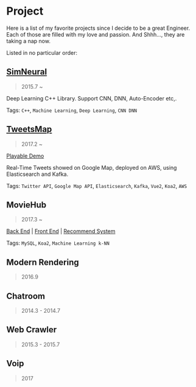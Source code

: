 # Project
Here is a list of my favorite projects since I decide to be a great Engineer. Each of those are filled with my love and passion. And Shhh..., they are taking a nap now.

Listed in no particular order:

## [SimNeural](https://github.com/xiaohangsu/simNeural)
> 2015.7 ~

Deep Learning C++ Library. Support CNN, DNN, Auto-Encoder etc,.

Tags: `C++`, `Machine Learning`, `Deep Learning`, `CNN DNN`

## [TweetsMap](https://github.com/xiaohangsu/simNeural)
> 2017.2 ~

[Playable Demo](tweetsmap.xiaohangsu.xyz)

Real-Time Tweets showed on Google Map, deployed on AWS, using Elasticsearch and Kafka.

Tags: `Twitter API`, `Google Map API`, `Elasticsearch`,  `Kafka`, `Vue2`, `Koa2`, `AWS`


## MovieHub
> 2017.3 ~

[Back End](https://github.com/xiaohangsu/movieHub) | [Front End](https://github.com/liuchang0920/MovieHub-HTML) | [Recommend System]()

Tags: ```MySQL```, ```Koa2```, ```Machine Learning k-NN```

## Modern Rendering
> 2016.9

## Chatroom
> 2014.3 - 2014.7

## Web Crawler
> 2015.3 - 2015.7

## Voip
> 2017